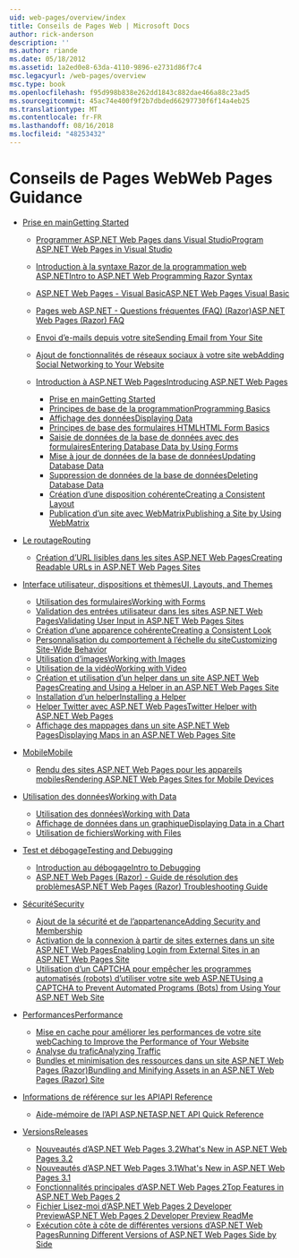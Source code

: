 ```yaml
---
uid: web-pages/overview/index
title: Conseils de Pages Web | Microsoft Docs
author: rick-anderson
description: ''
ms.author: riande
ms.date: 05/18/2012
ms.assetid: 1a2ed0e8-63da-4110-9896-e2731d86f7c4
msc.legacyurl: /web-pages/overview
msc.type: book
ms.openlocfilehash: f95d998b838e262dd1843c882dae466a88c23ad5
ms.sourcegitcommit: 45ac74e400f9f2b7dbded66297730f6f14a4eb25
ms.translationtype: MT
ms.contentlocale: fr-FR
ms.lasthandoff: 08/16/2018
ms.locfileid: "48253432"
---
```

<a name="web-pages-guidance"></a><span data-ttu-id="4e85b-102">Conseils de Pages Web</span><span class="sxs-lookup"><span data-stu-id="4e85b-102">Web Pages Guidance</span></span>
====================
- [<span data-ttu-id="4e85b-103">Prise en main</span><span class="sxs-lookup"><span data-stu-id="4e85b-103">Getting Started</span></span>](getting-started/index.md)

    - [<span data-ttu-id="4e85b-104">Programmer ASP.NET Web Pages dans Visual Studio</span><span class="sxs-lookup"><span data-stu-id="4e85b-104">Program ASP.NET Web Pages in Visual Studio</span></span>](getting-started/program-asp-net-web-pages-in-visual-studio.md)
    - [<span data-ttu-id="4e85b-105">Introduction à la syntaxe Razor de la programmation web ASP.NET</span><span class="sxs-lookup"><span data-stu-id="4e85b-105">Intro to ASP.NET Web Programming Razor Syntax</span></span>](getting-started/introducing-razor-syntax-c.md)
    - [<span data-ttu-id="4e85b-106">ASP.NET Web Pages - Visual Basic</span><span class="sxs-lookup"><span data-stu-id="4e85b-106">ASP.NET Web Pages Visual Basic</span></span>](getting-started/introducing-razor-syntax-vb.md)
    - [<span data-ttu-id="4e85b-107">Pages web ASP.NET - Questions fréquentes (FAQ) (Razor)</span><span class="sxs-lookup"><span data-stu-id="4e85b-107">ASP.NET Web Pages (Razor) FAQ</span></span>](getting-started/aspnet-web-pages-razor-faq.md)
    - [<span data-ttu-id="4e85b-108">Envoi d’e-mails depuis votre site</span><span class="sxs-lookup"><span data-stu-id="4e85b-108">Sending Email from Your Site</span></span>](getting-started/11-adding-email-to-your-web-site.md)
    - [<span data-ttu-id="4e85b-109">Ajout de fonctionnalités de réseaux sociaux à votre site web</span><span class="sxs-lookup"><span data-stu-id="4e85b-109">Adding Social Networking to Your Website</span></span>](getting-started/13-adding-social-networking-to-your-web-site.md)
    - [<span data-ttu-id="4e85b-110">Introduction à ASP.NET Web Pages</span><span class="sxs-lookup"><span data-stu-id="4e85b-110">Introducing ASP.NET Web Pages</span></span>](getting-started/introducing-aspnet-web-pages-2/index.md)

        - [<span data-ttu-id="4e85b-111">Prise en main</span><span class="sxs-lookup"><span data-stu-id="4e85b-111">Getting Started</span></span>](getting-started/introducing-aspnet-web-pages-2/getting-started.md)
        - [<span data-ttu-id="4e85b-112">Principes de base de la programmation</span><span class="sxs-lookup"><span data-stu-id="4e85b-112">Programming Basics</span></span>](getting-started/introducing-aspnet-web-pages-2/intro-to-web-pages-programming.md)
        - [<span data-ttu-id="4e85b-113">Affichage des données</span><span class="sxs-lookup"><span data-stu-id="4e85b-113">Displaying Data</span></span>](getting-started/introducing-aspnet-web-pages-2/displaying-data.md)
        - [<span data-ttu-id="4e85b-114">Principes de base des formulaires HTML</span><span class="sxs-lookup"><span data-stu-id="4e85b-114">HTML Form Basics</span></span>](getting-started/introducing-aspnet-web-pages-2/form-basics.md)
        - [<span data-ttu-id="4e85b-115">Saisie de données de la base de données avec des formulaires</span><span class="sxs-lookup"><span data-stu-id="4e85b-115">Entering Database Data by Using Forms</span></span>](getting-started/introducing-aspnet-web-pages-2/entering-data.md)
        - [<span data-ttu-id="4e85b-116">Mise à jour de données de la base de données</span><span class="sxs-lookup"><span data-stu-id="4e85b-116">Updating Database Data</span></span>](getting-started/introducing-aspnet-web-pages-2/updating-data.md)
        - [<span data-ttu-id="4e85b-117">Suppression de données de la base de données</span><span class="sxs-lookup"><span data-stu-id="4e85b-117">Deleting Database Data</span></span>](getting-started/introducing-aspnet-web-pages-2/deleting-data.md)
        - [<span data-ttu-id="4e85b-118">Création d’une disposition cohérente</span><span class="sxs-lookup"><span data-stu-id="4e85b-118">Creating a Consistent Layout</span></span>](getting-started/introducing-aspnet-web-pages-2/layouts.md)
        - [<span data-ttu-id="4e85b-119">Publication d’un site avec WebMatrix</span><span class="sxs-lookup"><span data-stu-id="4e85b-119">Publishing a Site by Using WebMatrix</span></span>](getting-started/introducing-aspnet-web-pages-2/publishing.md)
- [<span data-ttu-id="4e85b-120">Le routage</span><span class="sxs-lookup"><span data-stu-id="4e85b-120">Routing</span></span>](routing/index.md)

    - [<span data-ttu-id="4e85b-121">Création d’URL lisibles dans les sites ASP.NET Web Pages</span><span class="sxs-lookup"><span data-stu-id="4e85b-121">Creating Readable URLs in ASP.NET Web Pages Sites</span></span>](routing/creating-readable-urls-in-aspnet-web-pages-sites.md)
- [<span data-ttu-id="4e85b-122">Interface utilisateur, dispositions et thèmes</span><span class="sxs-lookup"><span data-stu-id="4e85b-122">UI, Layouts, and Themes</span></span>](ui-layouts-and-themes/index.md)

    - [<span data-ttu-id="4e85b-123">Utilisation des formulaires</span><span class="sxs-lookup"><span data-stu-id="4e85b-123">Working with Forms</span></span>](ui-layouts-and-themes/4-working-with-forms.md)
    - [<span data-ttu-id="4e85b-124">Validation des entrées utilisateur dans les sites ASP.NET Web Pages</span><span class="sxs-lookup"><span data-stu-id="4e85b-124">Validating User Input in ASP.NET Web Pages Sites</span></span>](ui-layouts-and-themes/validating-user-input-in-aspnet-web-pages-sites.md)
    - [<span data-ttu-id="4e85b-125">Création d’une apparence cohérente</span><span class="sxs-lookup"><span data-stu-id="4e85b-125">Creating a Consistent Look</span></span>](ui-layouts-and-themes/3-creating-a-consistent-look.md)
    - [<span data-ttu-id="4e85b-126">Personnalisation du comportement à l’échelle du site</span><span class="sxs-lookup"><span data-stu-id="4e85b-126">Customizing Site-Wide Behavior</span></span>](ui-layouts-and-themes/18-customizing-site-wide-behavior.md)
    - [<span data-ttu-id="4e85b-127">Utilisation d’images</span><span class="sxs-lookup"><span data-stu-id="4e85b-127">Working with Images</span></span>](ui-layouts-and-themes/9-working-with-images.md)
    - [<span data-ttu-id="4e85b-128">Utilisation de la vidéo</span><span class="sxs-lookup"><span data-stu-id="4e85b-128">Working with Video</span></span>](ui-layouts-and-themes/10-working-with-video.md)
    - [<span data-ttu-id="4e85b-129">Création et utilisation d’un helper dans un site ASP.NET Web Pages</span><span class="sxs-lookup"><span data-stu-id="4e85b-129">Creating and Using a Helper in an ASP.NET Web Pages Site</span></span>](ui-layouts-and-themes/creating-and-using-a-helper-in-an-aspnet-web-pages-site.md)
    - [<span data-ttu-id="4e85b-130">Installation d’un helper</span><span class="sxs-lookup"><span data-stu-id="4e85b-130">Installing a Helper</span></span>](ui-layouts-and-themes/installing-helpers.md)
    - [<span data-ttu-id="4e85b-131">Helper Twitter avec ASP.NET Web Pages</span><span class="sxs-lookup"><span data-stu-id="4e85b-131">Twitter Helper with ASP.NET Web Pages</span></span>](ui-layouts-and-themes/twitter-helper.md)
    - [<span data-ttu-id="4e85b-132">Affichage des mappages dans un site ASP.NET Web Pages</span><span class="sxs-lookup"><span data-stu-id="4e85b-132">Displaying Maps in an ASP.NET Web Pages Site</span></span>](ui-layouts-and-themes/displaying-maps-in-an-aspnet-web-pages-site.md)
- [<span data-ttu-id="4e85b-133">Mobile</span><span class="sxs-lookup"><span data-stu-id="4e85b-133">Mobile</span></span>](mobile/index.md)

    - [<span data-ttu-id="4e85b-134">Rendu des sites ASP.NET Web Pages pour les appareils mobiles</span><span class="sxs-lookup"><span data-stu-id="4e85b-134">Rendering ASP.NET Web Pages Sites for Mobile Devices</span></span>](mobile/rendering-aspnet-web-pages-sites-for-mobile-devices.md)
- [<span data-ttu-id="4e85b-135">Utilisation des données</span><span class="sxs-lookup"><span data-stu-id="4e85b-135">Working with Data</span></span>](data/index.md)

    - [<span data-ttu-id="4e85b-136">Utilisation des données</span><span class="sxs-lookup"><span data-stu-id="4e85b-136">Working with Data</span></span>](data/5-working-with-data.md)
    - [<span data-ttu-id="4e85b-137">Affichage de données dans un graphique</span><span class="sxs-lookup"><span data-stu-id="4e85b-137">Displaying Data in a Chart</span></span>](data/7-displaying-data-in-a-chart.md)
    - [<span data-ttu-id="4e85b-138">Utilisation de fichiers</span><span class="sxs-lookup"><span data-stu-id="4e85b-138">Working with Files</span></span>](data/working-with-files.md)
- [<span data-ttu-id="4e85b-139">Test et débogage</span><span class="sxs-lookup"><span data-stu-id="4e85b-139">Testing and Debugging</span></span>](testing-and-debugging/index.md)

    - [<span data-ttu-id="4e85b-140">Introduction au débogage</span><span class="sxs-lookup"><span data-stu-id="4e85b-140">Intro to Debugging</span></span>](testing-and-debugging/introduction-to-debugging.md)
    - [<span data-ttu-id="4e85b-141">ASP.NET Web Pages (Razor) - Guide de résolution des problèmes</span><span class="sxs-lookup"><span data-stu-id="4e85b-141">ASP.NET Web Pages (Razor) Troubleshooting Guide</span></span>](testing-and-debugging/aspnet-web-pages-razor-troubleshooting-guide.md)
- [<span data-ttu-id="4e85b-142">Sécurité</span><span class="sxs-lookup"><span data-stu-id="4e85b-142">Security</span></span>](security/index.md)

    - [<span data-ttu-id="4e85b-143">Ajout de la sécurité et de l’appartenance</span><span class="sxs-lookup"><span data-stu-id="4e85b-143">Adding Security and Membership</span></span>](security/16-adding-security-and-membership.md)
    - [<span data-ttu-id="4e85b-144">Activation de la connexion à partir de sites externes dans un site ASP.NET Web Pages</span><span class="sxs-lookup"><span data-stu-id="4e85b-144">Enabling Login from External Sites in an ASP.NET Web Pages Site</span></span>](security/enabling-login-from-external-sites-in-an-aspnet-web-pages-site.md)
    - [<span data-ttu-id="4e85b-145">Utilisation d’un CAPTCHA pour empêcher les programmes automatisés (robots) d’utiliser votre site web ASP.NET</span><span class="sxs-lookup"><span data-stu-id="4e85b-145">Using a CAPTCHA to Prevent Automated Programs (Bots) from Using Your ASP.NET Web Site</span></span>](security/using-a-catpcha-to-prevent-automated-programs-bots-from-using-your-aspnet-web-site.md)
- [<span data-ttu-id="4e85b-146">Performances</span><span class="sxs-lookup"><span data-stu-id="4e85b-146">Performance</span></span>](performance-and-traffic/index.md)

    - [<span data-ttu-id="4e85b-147">Mise en cache pour améliorer les performances de votre site web</span><span class="sxs-lookup"><span data-stu-id="4e85b-147">Caching to Improve the Performance of Your Website</span></span>](performance-and-traffic/15-caching-to-improve-the-performance-of-your-website.md)
    - [<span data-ttu-id="4e85b-148">Analyse du trafic</span><span class="sxs-lookup"><span data-stu-id="4e85b-148">Analyzing Traffic</span></span>](performance-and-traffic/14-analyzing-traffic.md)
    - [<span data-ttu-id="4e85b-149">Bundles et minimisation des ressources dans un site ASP.NET Web Pages (Razor)</span><span class="sxs-lookup"><span data-stu-id="4e85b-149">Bundling and Minifying Assets in an ASP.NET Web Pages (Razor) Site</span></span>](performance-and-traffic/bundling-and-minifying-assets-in-an-aspnet-web-pages-razor-site.md)
- [<span data-ttu-id="4e85b-150">Informations de référence sur les API</span><span class="sxs-lookup"><span data-stu-id="4e85b-150">API Reference</span></span>](api-reference/index.md)

    - [<span data-ttu-id="4e85b-151">Aide-mémoire de l’API ASP.NET</span><span class="sxs-lookup"><span data-stu-id="4e85b-151">ASP.NET API Quick Reference</span></span>](api-reference/asp-net-web-pages-api-reference.md)
- [<span data-ttu-id="4e85b-152">Versions</span><span class="sxs-lookup"><span data-stu-id="4e85b-152">Releases</span></span>](releases/index.md)

    - [<span data-ttu-id="4e85b-153">Nouveautés d’ASP.NET Web Pages 3.2</span><span class="sxs-lookup"><span data-stu-id="4e85b-153">What's New in ASP.NET Web Pages 3.2</span></span>](releases/whats-new-in-aspnet-web-pages-32.md)
    - [<span data-ttu-id="4e85b-154">Nouveautés d’ASP.NET Web Pages 3.1</span><span class="sxs-lookup"><span data-stu-id="4e85b-154">What's New in ASP.NET Web Pages 3.1</span></span>](releases/whats-new-aspnet-web-pages-31.md)
    - [<span data-ttu-id="4e85b-155">Fonctionnalités principales d’ASP.NET Web Pages 2</span><span class="sxs-lookup"><span data-stu-id="4e85b-155">Top Features in ASP.NET Web Pages 2</span></span>](releases/top-features-in-web-pages-2.md)
    - [<span data-ttu-id="4e85b-156">Fichier Lisez-moi d’ASP.NET Web Pages 2 Developer Preview</span><span class="sxs-lookup"><span data-stu-id="4e85b-156">ASP.NET Web Pages 2 Developer Preview ReadMe</span></span>](releases/aspnet-web-pages-2-developer-preview-readme.md)
    - [<span data-ttu-id="4e85b-157">Exécution côte à côte de différentes versions d’ASP.NET Web Pages</span><span class="sxs-lookup"><span data-stu-id="4e85b-157">Running Different Versions of ASP.NET Web Pages Side by Side</span></span>](releases/running-v1-and-v2-sites-side-by-side.md)
